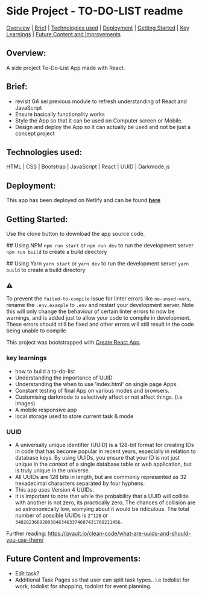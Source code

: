 # Side Project  - TO-DO-LIST readme

[Overview](#overview "Goto overview") |
[Brief](#brief "Goto brief") |
[Technologies used](#technologies-used "Goto technologies-used") |
[Deployment](#deployment "Goto deployment") |
[Getting Started](#getting-started "Goto getting started") |
[Key Learnings](#key-learnings "Goto key-learnings") |
[Future Content and Improvements](#future-content-and-improvements "Goto future-content-and-improvements")

## Overview:
A side project To-Do-List App made with React. 

## Brief:
* revisit GA sei previous module to refresh understanding of React and JavaScript
* Ensure basically functionality works
* Style the App so that it can be used on Computer screen or Mobile.
* Design and deploy the App so it can actually be used and not be just a concept project

## Technologies used:
HTML | CSS | Bootstrap | JavaScript | React | UUID | Darkmode.js

## Deployment:
This app has been deployed on Netlify and can be found [**here**](https://achan81-todolist.netlify.app/ "here")


## Getting Started:
Use the clone button to download the app source code. 

## Using NPM
`npm run start` or `npm run dev`  to run the development server
`npm run build` to create a build directory

## Using Yarn
`yarn start` or `yarn dev`  to run the development server
`yarn build` to create a build directory

### ⚠️
To prevent the `failed-to-compile` issue for linter errors like `no-unsed-vars`, rename the `.env.example` to `.env` and restart your development server. Note this will only change the behaviour of certain linter errors to now be warnings, and is added just to allow your code to compile in development. These errors should still be fixed and other errors will still result in the code being unable to compile

This project was bootstrapped with [Create React App](https://github.com/facebook/create-react-app).

### key learnings
* how to build a to-do-list
* Understanding the importance of UUID
* Understanding the when to use 'index.html' on single page Apps.
* Constant testing of final App on various modes and browsers.
* Customising darkmode to selectively affect or not affect things. (i.e images)
* A mobile responsive app
* local storage used to store current task & mode

### UUID 
- A universally unique identifier (UUID) is a 128-bit format for creating IDs in code that has become popular in recent years, especially in relation to database keys. By using UUIDs, you ensure that your ID is not just unique in the context of a single database table or web application, but is truly unique in the universe. 
- All UUIDs are 128 bits in length, but are commonly represented as 32 hexadecimal characters separated by four hyphens.
- This app uses Version 4 UUIDs.
- It is important to note that while the probability that a UUID will collide with another is not zero, its practically zero. The chances of collision are so astronomically low, worrying about it would be ridiculous. The total number of possible UUIDs is ```2^128``` or ```340282366920938463463374607431768211456.```

Further reading: https://qvault.io/clean-code/what-are-uuids-and-should-you-use-them/

## Future Content and Improvements:
* Edit task?
* Additional Task Pages so that user can split task types.. i.e todolist for work, todolist for shopping, todolist for event planning.
